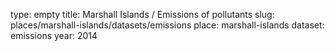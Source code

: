 type: empty
title: Marshall Islands / Emissions of pollutants
slug: places/marshall-islands/datasets/emissions
place: marshall-islands
dataset: emissions
year: 2014
